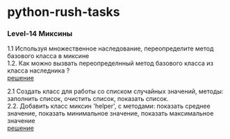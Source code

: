 # python-rush-tasks
<h3>Level-14 Миксины</h3>

1.1 Используя множественное наследование, переопределите метод базового класса в миксине<br>
1.2. Как можно вызвать переопределнный метод базового класса из класса наследника ?<br>
<a href="https://github.com/avedensky/python-rush-tasks/blob/master/level-14/task-1/task-1-14-1.py">решение</a><br>

2.1 Создать класс для работы со списком случайных значений, методы: заполнить список, очистить список, показать список.<br>
2.2. Добавить класс миксин 'helper', с методами: показать среднее значение, показать минимальное значение, показать максимальное значение <br>
<a href="https://github.com/avedensky/python-rush-tasks/blob/master/level-14/task-1/task-2-14-1.py">решение</a><br>
